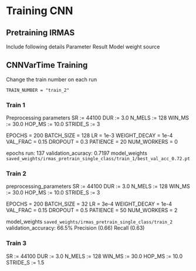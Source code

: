 # Training CNN

## Pretraining IRMAS

Include following details
Parameter
Result
Model weight source

## CNNVarTime Training

Change the train number on each run

`TRAIN_NUMBER = "train_2" `

### Train 1

Preprocessing parameters
SR        := 44100
DUR       := 3.0
N_MELS    := 128
WIN_MS    := 30.0
HOP_MS    := 10.0
STRIDE_S := 3

EPOCHS       = 200
BATCH_SIZE   = 128
LR           = 1e-3
WEIGHT_DECAY = 1e-4
VAL_FRAC     = 0.15
DROPOUT      = 0.3
PATIENCE     = 20
NUM_WORKERS  = 0 

epochs run: 137
validation_acuracy: 0.7197
model_weights `saved_weights/irmas_pretrain_single_class/train_1/best_val_acc_0.72.pt`


### Train 2

preprocessing_parameters
SR        := 44100
DUR       := 3.0
N_MELS    := 128
WIN_MS    := 30.0
HOP_MS    := 10.0
STRIDE_S := 3

EPOCHS       = 200
BATCH_SIZE   = 32
LR           = 3e-4
WEIGHT_DECAY = 1e-4
VAL_FRAC     = 0.15
DROPOUT      = 0.5
PATIENCE     = 50
NUM_WORKERS  = 2

model_weights `saved_weights/irmas_pretrain_single_class/train_2`
validation_accuracy: 66.5%
Precision (0.66)
Recall (0.63)





### Train 3

SR        := 44100
DUR       := 3.0
N_MELS    := 128
WIN_MS    := 30.0
HOP_MS    := 10.0
STRIDE_S := 1.5